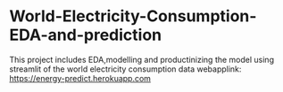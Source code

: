 # World-Electricity-Consumption-EDA-and-prediction
This project includes EDA,modelling and productinizing the model using streamlit of the world electricity consumption data 
webapplink: https://energy-predict.herokuapp.com
